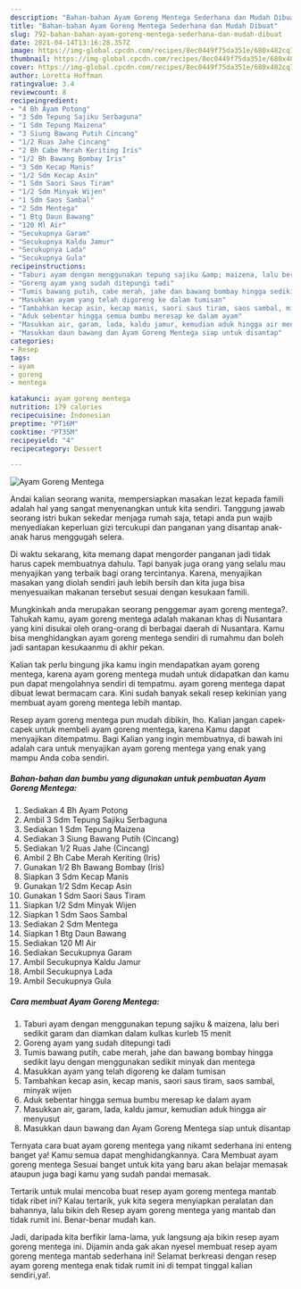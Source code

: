 ```yaml
---
description: "Bahan-bahan Ayam Goreng Mentega Sederhana dan Mudah Dibuat"
title: "Bahan-bahan Ayam Goreng Mentega Sederhana dan Mudah Dibuat"
slug: 792-bahan-bahan-ayam-goreng-mentega-sederhana-dan-mudah-dibuat
date: 2021-04-14T13:16:28.357Z
image: https://img-global.cpcdn.com/recipes/8ec0449f75da351e/680x482cq70/ayam-goreng-mentega-foto-resep-utama.jpg
thumbnail: https://img-global.cpcdn.com/recipes/8ec0449f75da351e/680x482cq70/ayam-goreng-mentega-foto-resep-utama.jpg
cover: https://img-global.cpcdn.com/recipes/8ec0449f75da351e/680x482cq70/ayam-goreng-mentega-foto-resep-utama.jpg
author: Loretta Hoffman
ratingvalue: 3.4
reviewcount: 8
recipeingredient:
- "4 Bh Ayam Potong"
- "3 Sdm Tepung Sajiku Serbaguna"
- "1 Sdm Tepung Maizena"
- "3 Siung Bawang Putih Cincang"
- "1/2 Ruas Jahe Cincang"
- "2 Bh Cabe Merah Keriting Iris"
- "1/2 Bh Bawang Bombay Iris"
- "3 Sdm Kecap Manis"
- "1/2 Sdm Kecap Asin"
- "1 Sdm Saori Saus Tiram"
- "1/2 Sdm Minyak Wijen"
- "1 Sdm Saos Sambal"
- "2 Sdm Mentega"
- "1 Btg Daun Bawang"
- "120 Ml Air"
- "Secukupnya Garam"
- "Secukupnya Kaldu Jamur"
- "Secukupnya Lada"
- "Secukupnya Gula"
recipeinstructions:
- "Taburi ayam dengan menggunakan tepung sajiku &amp; maizena, lalu beri sedikit garam dan diamkan dalam kulkas kurleb 15 menit"
- "Goreng ayam yang sudah ditepungi tadi"
- "Tumis bawang putih, cabe merah, jahe dan bawang bombay hingga sedikit layu dengan menggunakan sedikit minyak dan mentega"
- "Masukkan ayam yang telah digoreng ke dalam tumisan"
- "Tambahkan kecap asin, kecap manis, saori saus tiram, saos sambal, minyak wijen"
- "Aduk sebentar hingga semua bumbu meresap ke dalam ayam"
- "Masukkan air, garam, lada, kaldu jamur, kemudian aduk hingga air menyusut"
- "Masukkan daun bawang dan Ayam Goreng Mentega siap untuk disantap"
categories:
- Resep
tags:
- ayam
- goreng
- mentega

katakunci: ayam goreng mentega 
nutrition: 179 calories
recipecuisine: Indonesian
preptime: "PT16M"
cooktime: "PT35M"
recipeyield: "4"
recipecategory: Dessert

---
```



![Ayam Goreng Mentega](https://img-global.cpcdn.com/recipes/8ec0449f75da351e/680x482cq70/ayam-goreng-mentega-foto-resep-utama.jpg)

Andai kalian seorang wanita, mempersiapkan masakan lezat kepada famili adalah hal yang sangat menyenangkan untuk kita sendiri. Tanggung jawab seorang istri bukan sekedar menjaga rumah saja, tetapi anda pun wajib menyediakan keperluan gizi tercukupi dan panganan yang disantap anak-anak harus menggugah selera.

Di waktu  sekarang, kita memang dapat mengorder panganan jadi tidak harus capek membuatnya dahulu. Tapi banyak juga orang yang selalu mau menyajikan yang terbaik bagi orang tercintanya. Karena, menyajikan masakan yang diolah sendiri jauh lebih bersih dan kita juga bisa menyesuaikan makanan tersebut sesuai dengan kesukaan famili. 



Mungkinkah anda merupakan seorang penggemar ayam goreng mentega?. Tahukah kamu, ayam goreng mentega adalah makanan khas di Nusantara yang kini disukai oleh orang-orang di berbagai daerah di Nusantara. Kamu bisa menghidangkan ayam goreng mentega sendiri di rumahmu dan boleh jadi santapan kesukaanmu di akhir pekan.

Kalian tak perlu bingung jika kamu ingin mendapatkan ayam goreng mentega, karena ayam goreng mentega mudah untuk didapatkan dan kamu pun dapat mengolahnya sendiri di tempatmu. ayam goreng mentega dapat dibuat lewat bermacam cara. Kini sudah banyak sekali resep kekinian yang membuat ayam goreng mentega lebih mantap.

Resep ayam goreng mentega pun mudah dibikin, lho. Kalian jangan capek-capek untuk membeli ayam goreng mentega, karena Kamu dapat menyajikan ditempatmu. Bagi Kalian yang ingin membuatnya, di bawah ini adalah cara untuk menyajikan ayam goreng mentega yang enak yang mampu Anda coba sendiri.

<!--inarticleads1-->

##### Bahan-bahan dan bumbu yang digunakan untuk pembuatan Ayam Goreng Mentega:

1. Sediakan 4 Bh Ayam Potong
1. Ambil 3 Sdm Tepung Sajiku Serbaguna
1. Sediakan 1 Sdm Tepung Maizena
1. Sediakan 3 Siung Bawang Putih (Cincang)
1. Sediakan 1/2 Ruas Jahe (Cincang)
1. Ambil 2 Bh Cabe Merah Keriting (Iris)
1. Gunakan 1/2 Bh Bawang Bombay (Iris)
1. Siapkan 3 Sdm Kecap Manis
1. Gunakan 1/2 Sdm Kecap Asin
1. Gunakan 1 Sdm Saori Saus Tiram
1. Siapkan 1/2 Sdm Minyak Wijen
1. Siapkan 1 Sdm Saos Sambal
1. Sediakan 2 Sdm Mentega
1. Siapkan 1 Btg Daun Bawang
1. Sediakan 120 Ml Air
1. Sediakan Secukupnya Garam
1. Ambil Secukupnya Kaldu Jamur
1. Ambil Secukupnya Lada
1. Ambil Secukupnya Gula




<!--inarticleads2-->

##### Cara membuat Ayam Goreng Mentega:

1. Taburi ayam dengan menggunakan tepung sajiku &amp; maizena, lalu beri sedikit garam dan diamkan dalam kulkas kurleb 15 menit
1. Goreng ayam yang sudah ditepungi tadi
1. Tumis bawang putih, cabe merah, jahe dan bawang bombay hingga sedikit layu dengan menggunakan sedikit minyak dan mentega
1. Masukkan ayam yang telah digoreng ke dalam tumisan
1. Tambahkan kecap asin, kecap manis, saori saus tiram, saos sambal, minyak wijen
1. Aduk sebentar hingga semua bumbu meresap ke dalam ayam
1. Masukkan air, garam, lada, kaldu jamur, kemudian aduk hingga air menyusut
1. Masukkan daun bawang dan Ayam Goreng Mentega siap untuk disantap




Ternyata cara buat ayam goreng mentega yang nikamt sederhana ini enteng banget ya! Kamu semua dapat menghidangkannya. Cara Membuat ayam goreng mentega Sesuai banget untuk kita yang baru akan belajar memasak ataupun juga bagi kamu yang sudah pandai memasak.

Tertarik untuk mulai mencoba buat resep ayam goreng mentega mantab tidak ribet ini? Kalau tertarik, yuk kita segera menyiapkan peralatan dan bahannya, lalu bikin deh Resep ayam goreng mentega yang mantab dan tidak rumit ini. Benar-benar mudah kan. 

Jadi, daripada kita berfikir lama-lama, yuk langsung aja bikin resep ayam goreng mentega ini. Dijamin anda gak akan nyesel membuat resep ayam goreng mentega mantab sederhana ini! Selamat berkreasi dengan resep ayam goreng mentega enak tidak rumit ini di tempat tinggal kalian sendiri,ya!.

